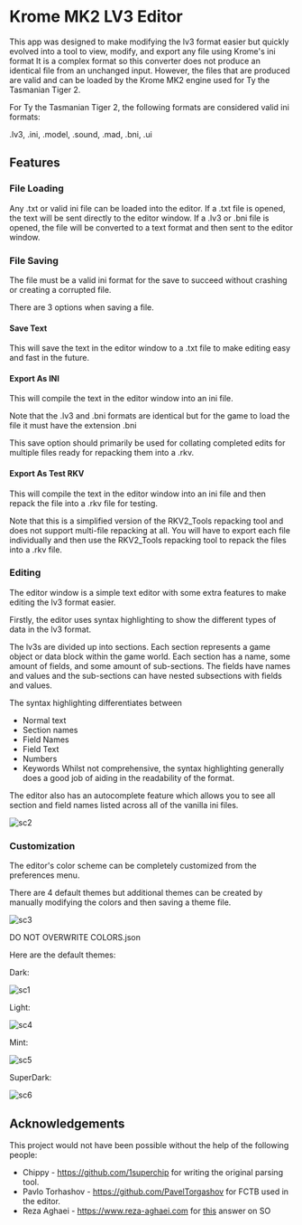 # Krome MK2 LV3 Editor
This app was designed to make modifying the lv3 format easier but quickly evolved into a tool to view, modify, and export any file using Krome's ini format
It is a complex format so this converter does not produce an identical file from an unchanged input.
However, the files that are produced are valid and can be loaded by the Krome MK2 engine used for Ty the Tasmanian Tiger 2.

For Ty the Tasmanian Tiger 2, the following formats are considered valid ini formats:

.lv3, .ini, .model, .sound, .mad, .bni, .ui

## Features

### File Loading
Any .txt or valid ini file can be loaded into the editor. If a .txt file is opened, the text will be sent directly to the editor window. If a .lv3 or .bni file is opened, 
the file will be converted to a text format and then sent to the editor window.

### File Saving
The file must be a valid ini format for the save to succeed without crashing or creating a corrupted file. 

There are 3 options when saving a file.

#### Save Text
This will save the text in the editor window to a .txt file to make editing easy and fast in the future.

#### Export As INI
This will compile the text in the editor window into an ini file.

Note that the .lv3 and .bni formats are identical but for the game to load the file it must have the extension .bni

This save option should primarily be used for collating completed edits for multiple files ready for repacking them into a .rkv.

#### Export As Test RKV
This will compile the text in the editor window into an ini file and then repack the file into a .rkv file for testing.

Note that this is a simplified version of the RKV2_Tools repacking tool and does not support multi-file repacking at all.
You will have to export each file individually and then use the RKV2_Tools repacking tool to repack the files into a .rkv file.

### Editing
The editor window is a simple text editor with some extra features to make editing the lv3 format easier.

Firstly, the editor uses syntax highlighting to show the different types of data in the lv3 format.

The lv3s are divided up into sections. Each section represents a game object or data block within the game world.
Each section has a name, some amount of fields, and some amount of sub-sections.
The fields have names and values and the sub-sections can have nested subsections with fields and values.

The syntax highlighting differentiates between
* Normal text
* Section names
* Field Names
* Field Text
* Numbers
* Keywords
Whilst not comprehensive, the syntax highlighting generally does a good job of aiding in
the readability of the format.

The editor also has an autocomplete feature which allows you to see all section and field names
listed across all of the vanilla ini files.

![sc2](Ty2INIEditor/ScreenShots/sc2.png)

### Customization
The editor's color scheme can be completely customized from the preferences menu.

There are 4 default themes but additional themes can be created by manually modifying the colors
and then saving a theme file. 

![sc3](Ty2INIEditor/ScreenShots/sc3.png)

DO NOT OVERWRITE COLORS.json

Here are the default themes:

Dark:

![sc1](Ty2INIEditor/ScreenShots/sc1.png)

Light:

![sc4](Ty2INIEditor/ScreenShots/sc4.png)

Mint:

![sc5](Ty2INIEditor/ScreenShots/sc5.png)

SuperDark:

![sc6](Ty2INIEditor/ScreenShots/sc6.png)

## Acknowledgements

This project would not have been possible without the help of the following people:

* Chippy - https://github.com/1superchip for writing the original parsing tool.
* Pavlo Torhashov - https://github.com/PavelTorgashov for FCTB used in the editor.
* Reza Aghaei - https://www.reza-aghaei.com for [this](https://stackoverflow.com/questions/65976232/how-to-change-the-combobox-dropdown-button-color/65976649#65976649) answer on SO